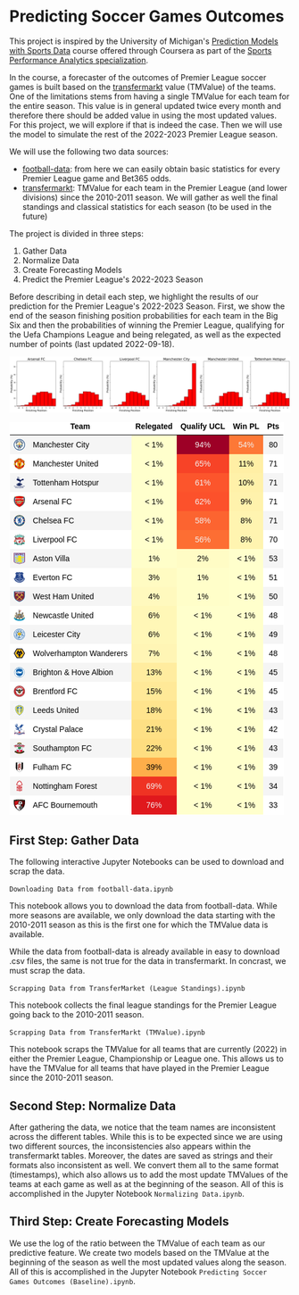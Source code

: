# Predicting Soccer Games Outcomes

This project is inspired by the University of Michigan's [Prediction Models with Sports Data](https://www.coursera.org/learn/prediction-models-sports-data) course offered through Coursera as part of the [Sports Performance Analytics specialization](https://www.coursera.org/specializations/sports-analytics).

In the course, a forecaster of the outcomes of Premier League soccer games is built based on the [transfermarkt](https://www.transfermarkt.com/) value (TMValue) of the teams. One of the limitations stems from having a single TMValue for each team for the entire season. This value is in general updated twice every month and therefore there should be added value in using the most updated values. For this project, we will explore if that is indeed the case. Then we will use the model to simulate the rest of the 2022-2023 Premier League season.

We will use the following two data sources:
- [football-data](https://www.football-data.co.uk/englandm.php): from here we can easily obtain basic statistics for every Premier League game and Bet365 odds.
- [transfermarkt](https://www.transfermarkt.com/): TMValue for each team in the Premier League (and lower divisions) since the 2010-2011 season. We will gather as well the final standings and classical statistics for each season (to be used in the future) 

The project is divided in three steps:
1. Gather Data
2. Normalize Data
3. Create Forecasting Models
4. Predict the Premier League's 2022-2023 Season

Before describing in detail each step, we highlight the results of our prediction for the Premier League's 2022-2023 Season. First, we show the end of the season finishing position probabilities for each team in the Big Six and then the probabilities of winning the Premier League, qualifying for the Uefa Champions League and being relegated, as well as the expected number of points (last updated 2022-09-18).

![image info](assets/big_six_end_season_probabilities.png)

![image info](assets/premier_league_predictions.png)

## First Step: Gather Data

The following interactive Jupyter Notebooks can be used to download and scrap the data.

`Downloading Data from football-data.ipynb`

This notebook allows you to download the data from football-data. While more seasons are available, we only download the data starting with the 2010-2011 season as this is the first one for which the TMValue data is available.

While the data from football-data is already available in easy to download .csv files, the same is not true for the data in transfermarkt. In concrast, we must scrap the data.

`Scrapping Data from TransferMarket (League Standings).ipynb`

This notebook collects the final league standings for the Premier League going back to the 2010-2011 season.

`Scrapping Data from TransferMarkt (TMValue).ipynb`

This notebook scraps the TMValue for all teams that are currently (2022) in either the Premier League, Championship or League one. This allows us to have the TMValue for all teams that have played in the Premier League since the 2010-2011 season.

## Second Step: Normalize Data

After gathering the data, we notice that the team names are inconsistent across the different tables. While this is to be expected since we are using two different sources, the inconsistencies also appears within the transfermarkt tables. Moreover, the dates are saved as strings and their formats also inconsistent as well. We convert them all to the same format (timestamps), which also allows us to add the most update TMValues of the teams at each game as well as at the beginning of the season. All of this is accomplished in the Jupyter Notebook `Normalizing Data.ipynb`.


## Third Step: Create Forecasting Models

We use the log of the ratio between the TMValue of each team as our predictive feature. We create two models based on the TMValue at the beginning of the season as well the most updated values along the season. All of this is accomplished in the Jupyter Notebook `Predicting Soccer Games Outcomes (Baseline).ipynb`.
